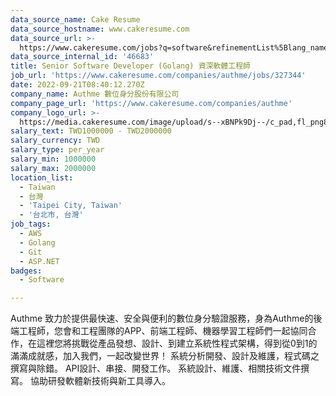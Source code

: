 ```yaml
---
data_source_name: Cake Resume
data_source_hostname: www.cakeresume.com
data_source_url: >-
  https://www.cakeresume.com/jobs?q=software&refinementList%5Blang_name%5D%5B0%5D=English&refinementList%5Bsalary_type%5D=per_year&range%5Bsalary_range%5D%5Bmin%5D=1000000&page=2
data_source_internal_id: '46683'
title: Senior Software Developer (Golang) 資深軟體工程師
job_url: 'https://www.cakeresume.com/companies/authme/jobs/327344'
date: 2022-09-21T08:40:12.270Z
company_name: Authme 數位身分股份有限公司
company_page_url: 'https://www.cakeresume.com/companies/authme'
company_logo_url: >-
  https://media.cakeresume.com/image/upload/s--xBNPk9Dj--/c_pad,fl_png8,h_200,w_200/v1655698656/tmxi0smzwfomll5hh0rq.png
salary_text: TWD1000000 - TWD2000000
salary_currency: TWD
salary_type: per_year
salary_min: 1000000
salary_max: 2000000
location_list:
  - Taiwan
  - 台灣
  - 'Taipei City, Taiwan'
  - '台北市, 台灣'
job_tags:
  - AWS
  - Golang
  - Git
  - ASP.NET
badges:
  - Software

---
```


Authme 致力於提供最快速、安全與便利的數位身分驗證服務，身為Authme的後端工程師，您會和工程團隊的APP、前端工程師、機器學習工程師們一起協同合作，在這裡您將挑戰從產品發想、設計、到建立系統性程式架構，得到從0到1的滿滿成就感，加入我們，一起改變世界！ 系統分析開發、設計及維護，程式碼之撰寫與除錯。 API設計、串接、開發工作。 系統設計、維護、相關技術文件撰寫。 協助研發軟體新技術與新工具導入。
